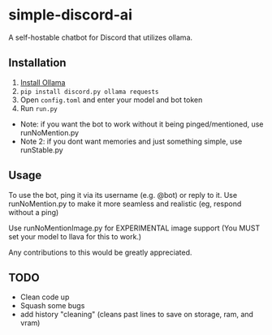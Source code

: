 # simple-discord-ai
A self-hostable chatbot for Discord that utilizes ollama.

## Installation
1. [Install Ollama](https://ollama.com/download/)
2. `pip install discord.py ollama requests`
3. Open `config.toml` and enter your model and bot token
4. Run `run.py`
- Note: if you want the bot to work without it being pinged/mentioned, use runNoMention.py
- Note 2: if you dont want memories and just something simple, use runStable.py
## Usage
To use the bot, ping it via its username (e.g. @bot) or reply to it.
Use runNoMention.py to make it more seamless and realistic (eg, respond without a ping)

Use runNoMentionImage.py for EXPERIMENTAL image support (You MUST set your model to llava for this to work.)

Any contributions to this would be greatly appreciated. 

## TODO
- Clean code up
- Squash some bugs
- add history "cleaning" (cleans past lines to save on storage, ram, and vram)